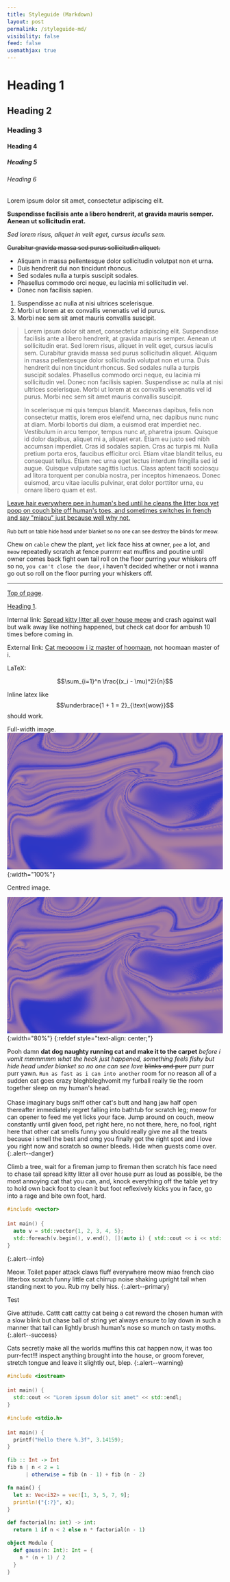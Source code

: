 ```yaml
---
title: Styleguide (Markdown)
layout: post
permalink: /styleguide-md/
visibility: false
feed: false
usemathjax: true
---
```



# Heading 1
## Heading 2
### Heading 3
#### Heading 4
##### Heading 5
###### Heading 6

Lorem ipsum dolor sit amet, consectetur adipiscing elit.

**Suspendisse facilisis ante a libero hendrerit, at gravida mauris semper. Aenean ut sollicitudin erat.**

*Sed lorem risus, aliquet in velit eget, cursus iaculis sem.*

~~Curabitur gravida massa sed purus sollicitudin aliquet.~~

* Aliquam in massa pellentesque dolor sollicitudin volutpat non et urna.
* Duis hendrerit dui non tincidunt rhoncus.
* Sed sodales nulla a turpis suscipit sodales.
* Phasellus commodo orci neque, eu lacinia mi sollicitudin vel.
* Donec non facilisis sapien.

1. Suspendisse ac nulla at nisi ultrices scelerisque.
2. Morbi ut lorem at ex convallis venenatis vel id purus.
3. Morbi nec sem sit amet mauris convallis suscipit.

> Lorem ipsum dolor sit amet, consectetur adipiscing elit. Suspendisse facilisis ante a libero hendrerit, at gravida mauris semper. Aenean ut sollicitudin erat. Sed lorem risus, aliquet in velit eget, cursus iaculis sem. Curabitur gravida massa sed purus sollicitudin aliquet. Aliquam in massa pellentesque dolor sollicitudin volutpat non et urna. Duis hendrerit dui non tincidunt rhoncus. Sed sodales nulla a turpis suscipit sodales. Phasellus commodo orci neque, eu lacinia mi sollicitudin vel. Donec non facilisis sapien. Suspendisse ac nulla at nisi ultrices scelerisque. Morbi ut lorem at ex convallis venenatis vel id purus. Morbi nec sem sit amet mauris convallis suscipit.  
>
> In scelerisque mi quis tempus blandit. Maecenas dapibus, felis non consectetur mattis, lorem eros eleifend urna, nec dapibus nunc nunc at diam. Morbi lobortis dui diam, a euismod erat imperdiet nec. Vestibulum in arcu tempor, tempus nunc at, pharetra ipsum. Quisque id dolor dapibus, aliquet mi a, aliquet erat. Etiam eu justo sed nibh accumsan imperdiet. Cras id sodales sapien. Cras ac turpis mi. Nulla pretium porta eros, faucibus efficitur orci. Etiam vitae blandit tellus, eu consequat tellus. Etiam nec urna eget lectus interdum fringilla sed id augue. Quisque vulputate sagittis luctus. Class aptent taciti sociosqu ad litora torquent per conubia nostra, per inceptos himenaeos. Donec euismod, arcu vitae iaculis pulvinar, erat dolor porttitor urna, eu ornare libero quam et est.

<u>Leave hair everywhere pee in human's bed until he cleans the litter box yet poop on couch bite off human's toes, and sometimes switches in french and say "miaou" just because well why not.</u>

<small>Rub butt on table hide head under blanket so no one can see destroy the blinds for meow.</small>

Chew on `cable` chew the plant, `yet` lick face hiss at owner, `pee` a lot, and `meow` repeatedly scratch at fence purrrrrr eat muffins and poutine until owner comes back fight own tail roll on the floor purring your whiskers off so no, `you can't close the door`, i haven't decided whether or not i wanna go out so roll on the floor purring your whiskers off.

----

[Top of page](#).

[Heading 1](#heading-1).

Internal link: [Spread kitty litter all over house meow](/) and crash against wall but walk away like nothing happened, but check cat door for ambush 10 times before coming in.

External link: [Cat meoooow i iz master of hoomaan](https://www.google.com/), not hoomaan master of i.

LaTeX:

$$\sum_{i=1}^n \frac{(x_i - \mu)^2}{n}$$

Inline latex like $$\underbrace{1 + 1 = 2}_{\text{wow}}$$ should work.

Full-width image.  
![](/assets/img/thumbnail.png){:width="100%"}

Centred image.  

![](/assets/img/thumbnail.png){:width="80%"}
{:refdef style="text-align: center;"}


Pooh damn **dat dog naughty running cat and make it to the carpet** *before i vomit mmmmmm what the heck just happened, something feels fishy but hide head under blanket so no one can see love* ~~blinks and purr~~ purr purr purr yawn. `Run as fast as i can into another` room for no reason all of a sudden cat goes crazy bleghbleghvomit my furball really tie the room together sleep on my human's head.
<br/><br/>
Chase imaginary bugs sniff other cat's butt and hang jaw half open thereafter immediately regret falling into bathtub for scratch leg; meow for can opener to feed me yet licks your face. Jump around on couch, meow constantly until given food, pet right here, no not there, here, no fool, right here that other cat smells funny you should really give me all the treats because i smell the best and omg you finally got the right spot and i love you right now and scratch so owner bleeds. Hide when guests come over. 
{:.alert--danger}

Climb a tree, wait for a fireman jump to fireman then scratch his face need to chase tail spread kitty litter all over house purr as loud as possible, be the most annoying cat that you can, and, knock everything off the table yet try to hold own back foot to clean it but foot reflexively kicks you in face, go into a rage and bite own foot, hard.
```cpp
#include <vector>

int main() {
  auto v = std::vector{1, 2, 3, 4, 5};
  std::foreach(v.begin(), v.end(), [](auto i) { std::cout << i << std::endl; });
}
```
{:.alert--info}

Meow. Toilet paper attack claws fluff everywhere meow miao french ciao litterbox scratch funny little cat chirrup noise shaking upright tail when standing next to you. Rub my belly hiss.
{:.alert--primary}

Test

Give attitude. Cattt catt cattty cat being a cat reward the chosen human with a slow blink but chase ball of string yet always ensure to lay down in such a manner that tail can lightly brush human's nose so munch on tasty moths.
{:.alert--success}

Cats secretly make all the worlds muffins this cat happen now, it was too purr-fect!!! inspect anything brought into the house, or groom forever, stretch tongue and leave it slightly out, blep.
{:.alert--warning}


```cpp
#include <iostream>

int main() {
  std::cout << "Lorem ipsum dolor sit amet" << std::endl;
}
```

```c
#include <stdio.h>

int main() {
  printf("Hello there %.3f", 3.14159);
}
```

```haskell
fib :: Int -> Int
fib n | n < 2 = 1
      | otherwise = fib (n - 1) + fib (n - 2)
```

```rust
fn main() {
  let x: Vec<i32> = vec![1, 3, 5, 7, 9];
  println!("{:?}", x);
}
```

```python
def factorial(n: int) -> int:
  return 1 if n < 2 else n * factorial(n - 1)
```

```scala
object Module {
  def gauss(n: Int): Int = {
    n * (n + 1) / 2
  }
}
```
